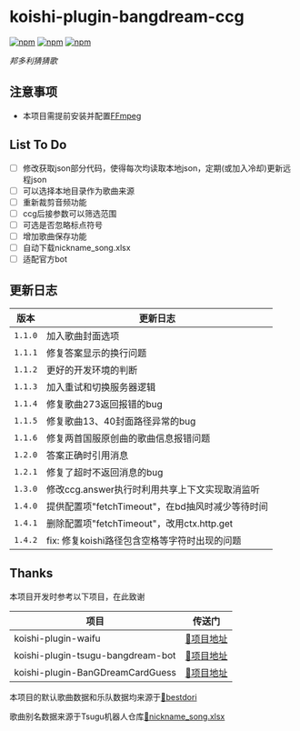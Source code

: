# koishi-plugin-bangdream-ccg

[![npm](https://img.shields.io/npm/v/koishi-plugin-bangdream-ccg?style=flat-square)](https://www.npmjs.com/package/koishi-plugin-bangdream-ccg) [![npm](https://img.shields.io/npm/l/koishi-plugin-bangdream-ccg?style=flat-square)](https://www.npmjs.com/package/koishi-plugin-bangdream-ccg) [![npm](https://img.shields.io/npm/dt/koishi-plugin-bangdream-ccg?style=flat-square)](https://www.npmjs.com/package/koishi-plugin-bangdream-ccg)

*邦多利猜猜歌*

## 注意事项

* 本项目需提前安装并配置[FFmpeg](https://ffmpeg.org/download.html)

## List To Do

* [ ]  修改获取json部分代码，使得每次均读取本地json，定期(或加入冷却)更新远程json
* [ ]  可以选择本地目录作为歌曲来源
* [ ]  重新裁剪音频功能
* [ ]  ccg后接参数可以筛选范围
* [ ]  可选是否忽略标点符号
* [ ]  增加歌曲保存功能
* [ ]  自动下载nickname_song.xlsx
* [ ]  适配官方bot

## 更新日志


| 版本      | 更新日志                               |
|---------|------------------------------------|
| `1.1.0` | 加入歌曲封面选项                           |
| `1.1.1` | 修复答案显示的换行问题                        |
| `1.1.2` | 更好的开发环境的判断                         |
| `1.1.3` | 加入重试和切换服务器逻辑                       |
| `1.1.4` | 修复歌曲273返回报错的bug                    |
| `1.1.5` | 修复歌曲13、40封面路径异常的bug                |
| `1.1.6` | 修复两首国服原创曲的歌曲信息报错问题                 |
| `1.2.0` | 答案正确时引用消息                          |
| `1.2.1` | 修复了超时不返回消息的bug                     |
| `1.3.0` | 修改ccg.answer执行时利用共享上下文实现取消监听       |
| `1.4.0` | 提供配置项"fetchTimeout"，在bd抽风时减少等待时间   |
| `1.4.1` | 删除配置项"fetchTimeout"，改用ctx.http.get |
| `1.4.2` | fix: 修复koishi路径包含空格等字符时出现的问题       |

## Thanks

本项目开发时参考以下项目，在此致谢


| 项目                                | 传送门                                  |
|-----------------------------------|--------------------------------------|
| koishi-plugin-waifu               | [🔗项目地址](https://bestdori.com/)      |
| koishi-plugin-tsugu-bangdream-bot | [🔗项目地址](https://bandoristation.com) |
| koishi-plugin-BanGDreamCardGuess  | [🔗项目地址](https://bandoristation.com) |

本项目的默认歌曲数据和乐队数据均来源于[🔗bestdori](https://bestdori.com/)

歌曲别名数据来源于Tsugu机器人仓库[🔗nickname_song.xlsx](https://github.com/Yamamoto-2/tsugu-bangdream-bot/raw/refs/heads/master/backend/config/nickname_song.xlsx)
